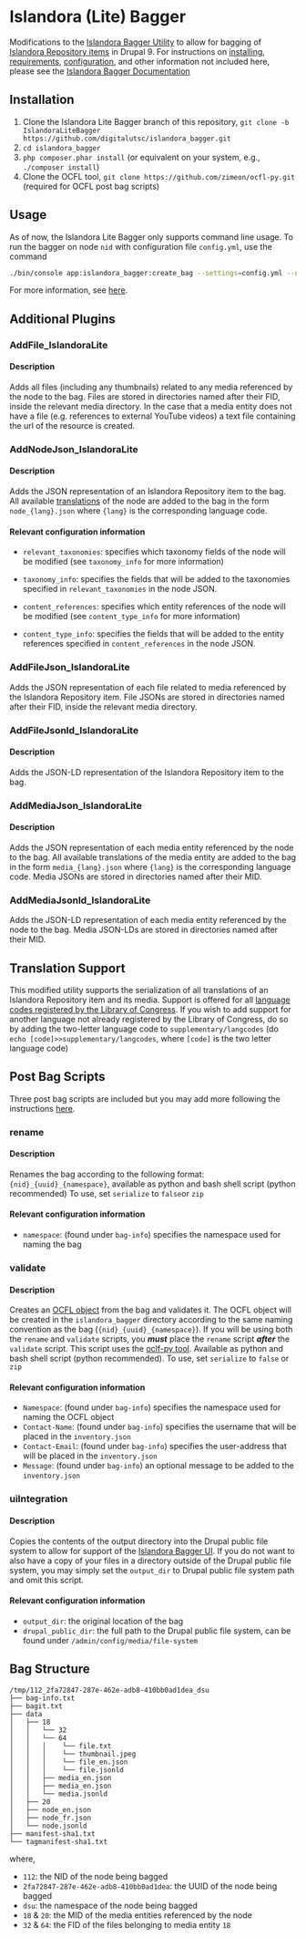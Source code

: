 # Islandora (Lite) Bagger
Modifications to the [Islandora Bagger Utility](https://github.com/mjordan/islandora_bagger) 
to allow for bagging of [Islandora Repository items](https://github.com/digitalutsc/islandora_content_type) in Drupal 9. 
For instructions on [installing](https://github.com/mjordan/islandora_bagger#installation), 
[requirements](https://github.com/mjordan/islandora_bagger#requirements), [configuration](https://github.com/mjordan/islandora_bagger#configuration),
and other information
not included here, please see the [Islandora Bagger Documentation](https://github.com/mjordan/islandora_bagger#islandora-bagger)

## Installation
1. Clone the Islandora Lite Bagger branch of this repository, `git clone -b IslandoraLiteBagger https://github.com/digitalutsc/islandora_bagger.git`
2. `cd islandora_bagger`
3. `php composer.phar install` (or equivalent on your system, e.g., `./composer install`)
4. Clone the OCFL tool, `git clone https://github.com/zimeon/ocfl-py.git` (required for OCFL post bag scripts) 

## Usage
As of now, the Islandora Lite Bagger only supports command line usage. To run the bagger
on node `nid` with configuration file `config.yml`, use the command 
```bash
./bin/console app:islandora_bagger:create_bag --settings=config.yml --node=nid
```
For more information, see [here](https://github.com/mjordan/islandora_bagger#command-line-usage).

## Additional Plugins
### AddFile_IslandoraLite
#### Description
Adds all files (including any thumbnails) related to any media referenced
by the node to the bag. Files are stored in directories named after their FID, inside the relevant media directory.
In the case that a media entity does not have a file (e.g. references to external YouTube videos)
a text file containing the url of the resource is created.

### AddNodeJson_IslandoraLite
#### Description
Adds the JSON representation of an Islandora Repository item to the bag. All available [translations](#Translation-Support)
of the node are added to the bag in the form `node_{lang}.json` where `{lang}` 
is the corresponding language code.

#### Relevant configuration information
- `relevant_taxonomies`: specifies which taxonomy fields of the node will be modified (see `taxonomy_info` for more information)

- `taxonomy_info`: specifies the fields that will be added to the taxonomies specified in `relevant_taxonomies` 
in the node JSON.

- `content_references`: specifies which entity references of the node will be modified (see `content_type_info` for more information)
  
- `content_type_info`: specifies the fields that will be added to the entity references specified in `content_references`
  in the node JSON.
  

### AddFileJson_IslandoraLite
Adds the JSON representation of each file related to media referenced by the Islandora Repository item.
File JSONs are stored in directories named after their FID, inside the relevant media directory.

### AddFileJsonld_IslandoraLite
#### Description
Adds the JSON-LD representation of the Islandora Repository item to the bag.

### AddMediaJson_IslandoraLite
#### Description
Adds the JSON representation of each media entity referenced by the node to the bag.
All available translations
of the media entity are added to the bag in the form `media_{lang}.json` where `{lang}`
is the corresponding language code.
Media JSONs are stored in directories named after their MID.

### AddMediaJsonld_IslandoraLite
Adds the JSON-LD representation of each media entity referenced by the node to the bag.
Media JSON-LDs are stored in directories named after their MID.

## Translation Support
This modified utility supports the serialization of all translations of an Islandora Repository item and its 
media. Support is offered for all [language codes registered by the Library of Congress](https://www.loc.gov/standards/iso639-2/php/code_list.php).
If you wish to add support for another language not already registered by the Library of Congress, do so by adding 
the two-letter language code to `supplementary/langcodes` (do `echo [code]>>supplementary/langcodes`, where `[code]` is the 
two letter language code)

## Post Bag Scripts
Three post bag scripts are included but you may add more following the instructions [here](https://github.com/mjordan/islandora_bagger#post-bag-scripts).
### rename
#### Description
Renames the bag according to the following format: `{nid}_{uuid}_{namespace}`, 
available as python and bash shell script (python recommended)
To use, set `serialize` to `false`or `zip`
#### Relevant configuration information
- `namespace`: (found under `bag-info`) specifies the namespace used for naming the bag

### validate
#### Description
Creates an [OCFL object](https://ocfl.io/1.0/spec/) from the bag and validates it. 
The OCFL object will be created in the `islandora_bagger` directory according to the 
same naming convention as the bag (`{nid}_{uuid}_{namespace}`). If you will be using both the `rename`
and `validate` scripts, you ***must*** place the `rename` script ***after*** the `validate` script.
This script uses the [oclf-py tool](https://github.com/zimeon/ocfl-py).
Available as python and bash shell script (python recommended). To use, set `serialize` to `false`
or `zip`

#### Relevant configuration information
- `Namespace`: (found under `bag-info`) specifies the namespace used for naming the OCFL object
- `Contact-Name`: (found under `bag-info`) specifies the username that will be placed in the `inventory.json`
- `Contact-Email`: (found under `bag-info`) specifies the user-address that will be placed in the `inventory.json`
- `Message`: (found under `bag-info`) an optional message to be added to the `inventory.json`

### uiIntegration
#### Description
Copies the contents of the output directory into the Drupal public file system to allow for support of the [Islandora 
Bagger UI](https://github.com/mjordan/islandora_bagger_integration). If you do not want to also have a copy of your
files in a directory outside of the Drupal public file system, you may simply set the `output_dir` to Drupal public file system path
and omit this script.

#### Relevant configuration information 
- `output_dir`: the original location of the bag
- `drupal_public_dir`: the full path to the Drupal public file system, can be found under `/admin/config/media/file-system` 

## Bag Structure
```text
/tmp/112_2fa72847-287e-462e-adb8-410bb0ad1dea_dsu
├── bag-info.txt
├── bagit.txt
├── data
│   ├── 18
│   │   └── 32
│   │   └── 64
│   │   │    └── file.txt
│   │   │    └── thumbnail.jpeg
│   │   │    └── file_en.json
│   │   │    └── file.jsonld
│   │   ├── media_en.json
│   │   ├── media_en.json
│   │   └── media.jsonld
│   ├── 20
│   ├── node_en.json
│   ├── node_fr.json
│   └── node.jsonld
├── manifest-sha1.txt
└── tagmanifest-sha1.txt
```
where,
- `112`: the NID of the node being bagged 
- `2fa72847-287e-462e-adb8-410bb0ad1dea`: the UUID of the node being bagged
- `dsu`: the namespace of the node being bagged  
- `18` & `20`: the MID of the media entities referenced by the node
- `32` & `64`: the FID of the files belonging to media entity `18`
